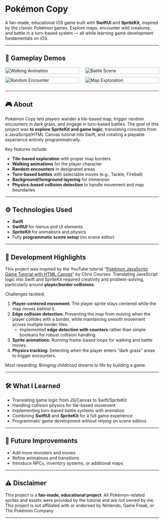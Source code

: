 # Pokémon Copy

A fan-made, educational iOS game built with **SwiftUI** and **SpriteKit**, inspired by the classic Pokémon games. Explore maps, encounter wild creatures, and battle in a turn-based system — all while learning game development fundamentals on iOS.

---
## 📸 Gameplay Demos

<div style="display: flex; flex-wrap: wrap; justify-content: space-between;">

<div style="flex: 0 0 48%; margin-bottom: 10px;">
<img src="Pokemon_Copy/ExploreDemo.mov" alt="Walking Animation" width="100%">
</div>

<div style="flex: 0 0 48%; margin-bottom: 10px;">
<img src="Pokemon_Copy/BoundaryDemo.mov" alt="Battle Scene" width="100%">
</div>

<div style="flex: 0 0 48%; margin-bottom: 10px;">
<img src="Pokemon_Copy/RandomEncounterDemo.mov" alt="Random Encounter" width="100%">
</div>

<div style="flex: 0 0 48%; margin-bottom: 10px;">
<img src="Pokemon_Copy/BattleDemo.mov" alt="Map Exploration" width="100%">
</div>

</div>

---

## 🎮 About

Pokémon Copy lets players wander a tile-based map, trigger random encounters in dark grass, and engage in turn-based battles. The goal of this project was **to explore SpriteKit and game logic**, translating concepts from a JavaScript/HTML Canvas tutorial into Swift, and creating a playable experience entirely programmatically.

Key features include:

- **Tile-based exploration** with proper map borders  
- **Walking animations** for the player character  
- **Random encounters** in designated areas  
- **Turn-based battles** with selectable moves (e.g., Tackle, Fireball)  
- **Background/foreground layering** for immersion  
- **Physics-based collision detection** to handle movement and map boundaries  

---

## ⚙️ Technologies Used

- **Swift**  
- **SwiftUI** for menus and UI elements  
- **SpriteKit** for animations and physics  
- Fully **programmatic scene setup** (no scene editor)  

---

## 🧩 Development Highlights

This project was inspired by the YouTube tutorial “[Pokémon JavaScript Game Tutorial with HTML Canvas](https://www.youtube.com/@ChrisCourses)” by Chris Courses. Translating JavaScript logic into Swift and SpriteKit required creativity and problem-solving, particularly around **player/border collisions**.  

Challenges tackled:

1. **Player-centered movement:** The player sprite stays centered while the map moves behind it.  
2. **Edge collision detection:** Preventing the map from moving when the player collides with a border, while maintaining smooth movement across multiple border tiles.  
   - Implemented **edge detection with counters** rather than simple booleans for robust collision handling.  
3. **Sprite animations:** Running frame-based loops for walking and battle moves.  
4. **Physics tracking:** Detecting when the player enters “dark grass” areas to trigger encounters.  

Most rewarding: Bringing childhood dreams to life by building a game.

---

## 🛠️ What I Learned

- Translating game logic from JS/Canvas to Swift/SpriteKit  
- Handling collision physics for tile-based movement  
- Implementing turn-based battle systems with animation  
- Combining **SwiftUI** and **SpriteKit** for a full game experience  
- Programmatic game development without relying on scene editors  

---

## 🚀 Future Improvements

- Add more monsters and moves  
- Refine animations and transitions  
- Introduce NPCs, inventory systems, or additional maps  

---

## ⚠️ Disclaimer

This project is a **fan-made, educational project**. All Pokémon-related sprites and assets were provided by the tutorial and are not owned by me. This project is not affiliated with or endorsed by Nintendo, Game Freak, or The Pokémon Company.

---

